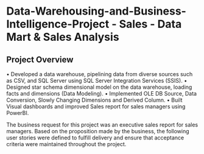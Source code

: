 # Data-Warehousing-and-Business-Intelligence-Project - Sales - Data Mart & Sales Analysis

## Project Overview
•	Developed a data warehouse, pipelining data from diverse sources such as CSV, and SQL Server using SQL Server Integration Services (SSIS).
•	Designed star schema dimensional model on the data warehouse, loading facts and dimensions (Data Modeling).
•	Implemented OLE DB Source, Data Conversion, Slowly Changing Dimensions and Derived Column.
•	Built Visual dashboards and improved Sales report for sales managers using PowerBI.

The business request for this project was an executive sales report for sales managers. Based on the proposition made by the business, the following user stories were defined to fulfill delivery and ensure that acceptance criteria were maintained throughout the project.
